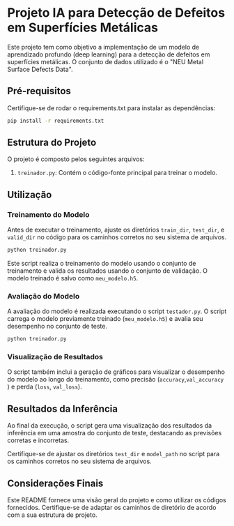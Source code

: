 # Projeto IA para Detecção de Defeitos em Superfícies Metálicas

Este projeto tem como objetivo a implementação de um modelo de aprendizado profundo (deep learning) para a detecção de defeitos em superfícies metálicas. O conjunto de dados utilizado é o "NEU Metal Surface Defects Data".

## Pré-requisitos

Certifique-se de rodar o requirements.txt para instalar as dependências:

```bash
pip install -r requirements.txt
```

## Estrutura do Projeto

O projeto é composto pelos seguintes arquivos:

1. `treinador.py`: Contém o código-fonte principal para treinar o modelo.

## Utilização

### Treinamento do Modelo

Antes de executar o treinamento, ajuste os diretórios `train_dir`, `test_dir`, e `valid_dir` no código para os caminhos corretos no seu sistema de arquivos.

```bash
python treinador.py
```

Este script realiza o treinamento do modelo usando o conjunto de treinamento e valida os resultados usando o conjunto de validação. O modelo treinado é salvo como `meu_modelo.h5`.

### Avaliação do Modelo

A avaliação do modelo é realizada executando o script `testador.py`. O script carrega o modelo previamente treinado (`meu_modelo.h5`) e avalia seu desempenho no conjunto de teste.

```bash
python treinador.py
```

### Visualização de Resultados

O script também inclui a geração de gráficos para visualizar o desempenho do modelo ao longo do treinamento, como precisão (`accuracy`,`val_accuracy` )  e perda (`loss`, `val_loss`).

## Resultados da Inferência

Ao final da execução, o script gera uma visualização dos resultados da inferência em uma amostra do conjunto de teste, destacando as previsões corretas e incorretas.

Certifique-se de ajustar os diretórios `test_dir` e `model_path` no script para os caminhos corretos no seu sistema de arquivos.

## Considerações Finais

Este README fornece uma visão geral do projeto e como utilizar os códigos fornecidos. Certifique-se de adaptar os caminhos de diretório de acordo com a sua estrutura de projeto.